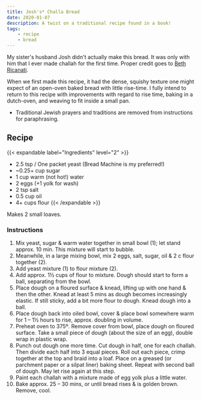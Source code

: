 ```yaml
---
title: Josh's* Challa Bread
date: 2020-01-07
description: A twist on a traditional recipe found in a book!
tags:
    - recipe
    - bread
---
```


My sister's husband Josh didn't actually make this bread. It was only with him that I ever made challah for the first time. Proper credit goes to [Beth Ricanati](https://bethricanatimd.com/recipe).

When we first made this recipe, it had the dense, squishy texture one might expect of an open-oven baked bread with little rise-time. I fully intend to return to this recipe with improvements with regard to rise time, baking in a dutch-oven, and weaving to fit inside a small pan.

* Traditional Jewish prayers and traditions are removed from instructions for paraphrasing.

## Recipe 

{{< expandable label="Ingredients" level="2" >}}
- 2.5 tsp / One packet yeast (Bread Machine is my preferred!)
- ~0.25+ cup sugar
- 1 cup warm (not hot!) water
- 2 eggs (+1 yolk for wash)
- 2 tsp salt
- 0.5 cup oil
- 4+ cups flour
{{< /expandable >}}

Makes 2 small loaves.

### Instructions

1. Mix yeast, sugar & warm water together in small bowl (1); let stand approx. 10 min.  This mixture will start to bubble.
1. Meanwhile, in a large mixing bowl, mix 2 eggs, salt, sugar, oil & 2 c flour together (2). 
1. Add yeast mixture (1) to flour mixture (2).
1. Add approx. 1½ cups of flour to mixture. Dough should start to form a ball, separating from the bowl.
1. Place dough on a floured surface & knead, lifting up with one hand & then the other. Knead at least 5 mins as dough becomes increasingly elastic. If still sticky, add a bit more flour to dough. Knead dough into a ball.
1. Place dough back into oiled bowl, cover & place bowl somewhere warm for 1 – 1½ hours to rise, approx. doubling in volume.
2. Preheat oven to 375º. Remove cover from bowl, place dough on floured surface. Take a small piece of dough (about the size of an egg), double wrap in plastic wrap.
3. Punch out dough one more time.  Cut dough in half, one for each challah.  Then divide each half into 3 equal pieces. Roll out each piece, crimp together at the top and braid into a loaf. Place on a greased (or parchment paper or a silpat liner) baking sheet. Repeat with second ball of dough. May let rise again at this step.
1. Paint each challah with a mixture made of egg yolk plus a little water.
1. Bake approx. 25 – 30 mins, or until bread rises & is golden brown.  Remove, cool. 
